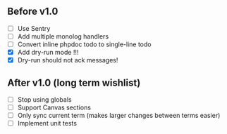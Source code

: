 ## Before v1.0

- [ ] Use Sentry
- [ ] Add multiple monolog handlers
- [ ] Convert inline phpdoc todo to single-line todo
- [x] Add dry-run mode !!!
- [x] Dry-run should not ack messages!

## After v1.0 (long term wishlist)

- [ ] Stop using globals
- [ ] Support Canvas sections
- [ ] Only sync current term (makes larger changes between terms easier)
- [ ] Implement unit tests
